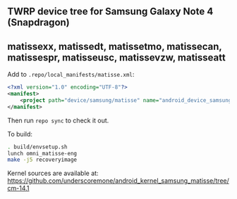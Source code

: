 ## TWRP device tree for Samsung Galaxy Note 4 (Snapdragon)
## matissexx, matissedt, matissetmo, matissecan, matissespr, matisseusc, matissevzw, matisseatt

Add to `.repo/local_manifests/matisse.xml`:

```xml
<?xml version="1.0" encoding="UTF-8"?>
<manifest>
	<project path="device/samsung/matisse" name="android_device_samsung_matisse" remote="TeamWin" revision="android-6.0" />
</manifest>
```

Then run `repo sync` to check it out.

To build:

```sh
. build/envsetup.sh
lunch omni_matisse-eng
make -j5 recoveryimage
```

Kernel sources are available at: https://github.com/underscoremone/android_kernel_samsung_matisse/tree/cm-14.1

